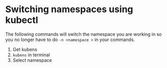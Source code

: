 # Switching namespaces using kubectl

The following commands will switch the namespace you are working in so you no longer have to do `-n <namespace >` in your commands.

1. Get kubens
2. `kubens` in terminal
3. Select namespace
